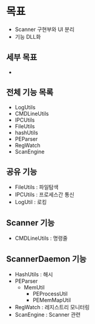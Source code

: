 # 목표

- Scanner 구현부와 UI 분리
- 기능 DLL화

## 세부 목표

- 

## 전체 기능 목록

- LogUtils
- CMDLineUtils
- IPCUtils
- FileUtils
- hashUtils
- PEParser
- RegWatch
- ScanEngine

## 공유 기능

- FileUtils : 파일탐색
- IPCUtils : 프로세스간 통신
- LogUtil : 로킹

## Scanner 기능

- CMDLineUtils : 명령줄

## ScannerDaemon 기능

- HashUtils : 해시
- PEParser
    - MemUtil
        - PEProcessUtil
        - PEMemMapUtil
- RegWatch : 레지스트리 모니터링
- ScanEngine : Scanner 관련